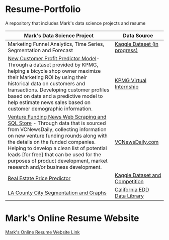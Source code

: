 # Resume-Portfolio
A repository that includes Mark's data science projects and resume

Mark's Data Science Project | Data Source
--------------------------- | -----------
   Marketing Funnel Analytics, Time Series, Segmentation and Forecast | [Kaggle Dataset (in progress)](https://www.kaggle.com/olistbr/marketing-funnel-olist)
   [New Customer Profit Predictor Model](https://github.com/MarkMarquez0224/Resume-Portfolio/tree/master/KPMG%20Internship)- Through a dataset provided by KPMG, helping a bicycle shop owner maximize their Marketing ROI by using their historical data on customers and transactions. Developing customer profiles based on data and a predictive model to help estimate news sales based on customer demographic information. | [KPMG Virtual Internship](https://www.insidesherpa.com/virtual-internships/theme/m7W4GMqeT3bh9Nb2c/KPMG-Data-Analytics-Virtual-Internship)
   [Venture Funding News Web Scraping and SQL Store](https://github.com/MarkMarquez0224/Resume-Portfolio/tree/master/Venture%20Funding%20News%20Web%20Scraping) - Through data that is sourced from VCNewsDaily, collecting information on new venture funding rounds along with the details on the funded companies. Helping to develop a clean list of potential leads [for free] that can be used for the purposes of product development, market research and/or business development. | [VCNewsDaily.com](https://vcnewsdaily.com/)
   [Real Estate Price Predictor](https://github.com/MarkMarquez0224/Resume-Portfolio/tree/master/Kaggle%20Competition%20-%20Real%20Estate%20Price%20Predictor) | [Kaggle Dataset and Competition](https://www.kaggle.com/markmarquez/real-estate-price-predictor)
   [LA County City Segmentation and Graphs](https://github.com/MarkMarquez0224/Resume-Portfolio/tree/master/Coursera%20Capstone) | [California EDD Data Library](https://data.edd.ca.gov/)


# Mark's Online Resume Website
[Mark's Online Resume Website Link](https://marky224.github.io/Online_Resume_Website/)
